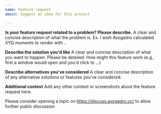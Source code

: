```yaml
---
name: Feature request
about: Suggest an idea for this project

---
```


**Is your feature request related to a problem? Please describe.**
A clear and concise description of what the problem is. Ex. I wish Avogadro calculated XYQ moments to render with ..

**Describe the solution you'd like**
A clear and concise description of what you want to happen. Please be detailed. How might this feature work (e.g., first a window would open and you'd click to …)

**Describe alternatives you've considered**
A clear and concise description of any alternative solutions or features you've considered.

**Additional context**
Add any other context or screenshots about the feature request here.

Please consider opening a topic on https://discuss.avogadro.cc/ to allow further public discussion
